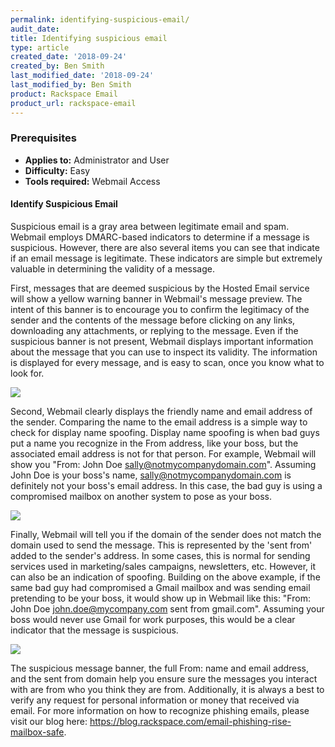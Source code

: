 ```yaml
---
permalink: identifying-suspicious-email/
audit_date:
title: Identifying suspicious email
type: article
created_date: '2018-09-24'
created_by: Ben Smith
last_modified_date: '2018-09-24'
last_modified_by: Ben Smith
product: Rackspace Email
product_url: rackspace-email
---
```



### Prerequisites

- **Applies to:** Administrator and User
- **Difficulty:** Easy
- **Tools required:** Webmail Access

#### Identify Suspicious Email

Suspicious email is a gray area between legitimate email and spam. Webmail employs DMARC-based indicators to determine if a message is suspicious. However, there are also several items you can see that indicate if an email message is legitimate. These indicators are simple but extremely valuable in determining the validity of a message.



First, messages that are deemed suspicious by the Hosted Email service will show a yellow warning banner in Webmail's message preview. The intent of this banner is to encourage you to confirm the legitimacy of the sender and the contents of the message before clicking on any links, downloading any attachments, or replying to the message. Even if the suspicious banner is not present, Webmail displays important information about the message that you can use to inspect its validity. The information is displayed for every message, and is easy to scan, once you know what to look for.


<img src="{% asset_path rackspace-email/identifying-suspicious-email/this-is-suspicious.png %}" />

Second, Webmail clearly displays the friendly name and email address of the sender. Comparing the name to the email address is a simple way to check for display name spoofing. Display name spoofing is when bad guys put a name you recognize in the From address, like your boss, but the associated email address is not for that person. For example, Webmail will show you "From: John Doe <sally@notmycompanydomain.com>". Assuming John Doe is your boss's name, sally@notmycompanydomain.com is definitely not your boss's email address. In this case, the bad guy is using a compromised mailbox on another system to pose as your boss.



<img src="{% asset_path rackspace-email/identifying-suspicious-email/sender-discrepancies.png %}" />


Finally, Webmail will tell you if the domain of the sender does not match the domain used to send the message. This is represented by the 'sent from' added to the sender's address. In some cases, this is normal for sending services used in marketing/sales campaigns, newsletters, etc. However, it can also be an indication of spoofing. Building on the above example, if the same bad guy had compromised a Gmail mailbox and was sending email pretending to be your boss, it would show up in Webmail like this: "From: John Doe <john.doe@mycompany.com> sent from gmail.com". Assuming your boss would never use Gmail for work purposes, this would be a clear indicator that the message is suspicious.


<img src="{% asset_path rackspace-email/identifying-suspicious-email/sender-discrepancies-2.png %}" />


The suspicious message banner, the full From: name and email address, and the sent from domain help you ensure sure the messages you interact with are from who you think they are from. Additionally, it is always a best to verify any request for personal information or money that received via email. For more information on how to recognize phishing emails, please visit our blog here: https://blog.rackspace.com/email-phishing-rise-mailbox-safe.
